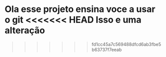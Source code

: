 Ola esse projeto ensina voce a usar o git 
<<<<<<< HEAD
Isso e uma alteração
=======
>>>>>>> fd1cc45a7c569488dfcd6ab3fbe5b63737f7eeab
